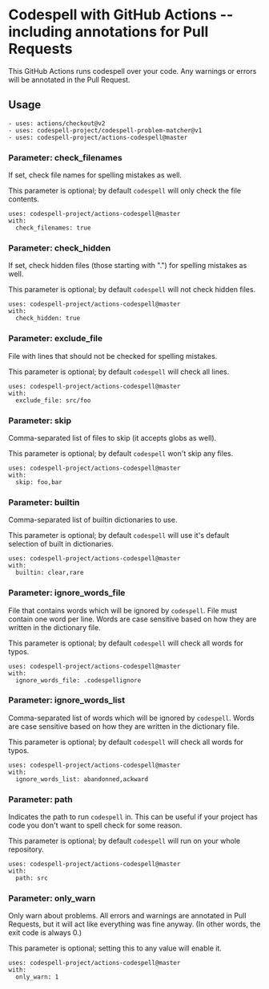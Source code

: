 # Codespell with GitHub Actions -- including annotations for Pull Requests

This GitHub Actions runs codespell over your code.
Any warnings or errors will be annotated in the Pull Request.

## Usage

```
- uses: actions/checkout@v2
- uses: codespell-project/codespell-problem-matcher@v1
- uses: codespell-project/actions-codespell@master
```

### Parameter: check_filenames

If set, check file names for spelling mistakes as well.

This parameter is optional; by default `codespell` will only check the file contents.

```
uses: codespell-project/actions-codespell@master
with:
  check_filenames: true
```

### Parameter: check_hidden

If set, check hidden files (those starting with ".") for spelling mistakes as well.

This parameter is optional; by default `codespell` will not check hidden files.

```
uses: codespell-project/actions-codespell@master
with:
  check_hidden: true
```

### Parameter: exclude_file

File with lines that should not be checked for spelling mistakes.

This parameter is optional; by default `codespell` will check all lines.

```
uses: codespell-project/actions-codespell@master
with:
  exclude_file: src/foo
```

### Parameter: skip

Comma-separated list of files to skip (it accepts globs as well).

This parameter is optional; by default `codespell` won't skip any files.

```
uses: codespell-project/actions-codespell@master
with:
  skip: foo,bar
```

### Parameter: builtin

Comma-separated list of builtin dictionaries to use.

This parameter is optional; by default `codespell` will use it's default selection of built in dictionaries.

```
uses: codespell-project/actions-codespell@master
with:
  builtin: clear,rare
```

### Parameter: ignore_words_file

File that contains words which will be ignored by `codespell`. File must contain one word per line.
Words are case sensitive based on how they are written in the dictionary file.

This parameter is optional; by default `codespell` will check all words for typos.

```
uses: codespell-project/actions-codespell@master
with:
  ignore_words_file: .codespellignore
```

### Parameter: ignore_words_list

Comma-separated list of words which will be ignored by `codespell`.
Words are case sensitive based on how they are written in the dictionary file.

This parameter is optional; by default `codespell` will check all words for typos.

```
uses: codespell-project/actions-codespell@master
with:
  ignore_words_list: abandonned,ackward
```

### Parameter: path

Indicates the path to run `codespell` in.
This can be useful if your project has code you don't want to spell check for some reason.

This parameter is optional; by default `codespell` will run on your whole repository.

```
uses: codespell-project/actions-codespell@master
with:
  path: src
```

### Parameter: only_warn

Only warn about problems.
All errors and warnings are annotated in Pull Requests, but it will act like everything was fine anyway.
(In other words, the exit code is always 0.)

This parameter is optional; setting this to any value will enable it.

```
uses: codespell-project/actions-codespell@master
with:
  only_warn: 1
```
